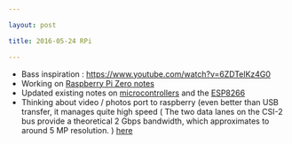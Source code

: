 ```yaml
---

layout: post

title: 2016-05-24 RPi

---
```



-   Bass inspiration : https://www.youtube.com/watch?v=6ZDTelKz4G0
-   Working on [Raspberry Pi Zero notes](/retired/croaker/notes_RPi0.md)
-   Updated existing notes on
    [microcontrollers](/retired/croaker/notes_uC.md) and the
    [ESP8266](/retired/croaker/notes_ESP8266.md)
-   Thinking about video / photos port to raspberry (even better than
    USB transfer, it manages quite high speed ( The two data lanes on
    the CSI-2 bus provide a theoretical 2 Gbps bandwidth, which
    approximates to around 5 MP resolution. )
    [here](http://www.petervis.com/Raspberry_PI/Raspberry_Pi_CSI/Raspberry_Pi_CSI_Camera_Module.html)

